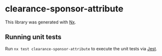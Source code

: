 # clearance-sponsor-attribute

This library was generated with [Nx](https://nx.dev).

## Running unit tests

Run `nx test clearance-sponsor-attribute` to execute the unit tests via [Jest](https://jestjs.io).

